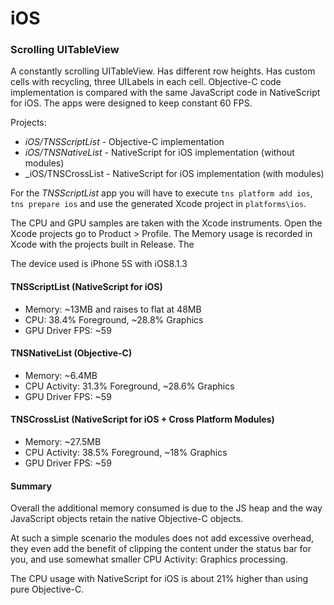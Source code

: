# iOS
### Scrolling UITableView
A constantly scrolling UITableView. Has different row heights. Has custom cells with recycling, three UILabels in each cell. Objective-C code implementation is compared with the same JavaScript code in NativeScript for iOS. The apps were designed to keep constant 60 FPS.

Projects:
 - _iOS/TNSScriptList_ - Objective-C implementation
 - _iOS/TNSNativeList_ - NativeScript for iOS implementation (without modules)
 - _iOS/TNSCrossList - NativeScript for iOS implementation (with modules)

For the _TNSScriptList_ app you will have to execute `tns platform add ios`, `tns prepare ios` and use the generated Xcode project in `platforms\ios`.

The CPU and GPU samples are taken with the Xcode instruments. Open the Xcode projects go to Product > Profile. The Memory usage is recorded in Xcode with the projects built in Release. The 

The device used is iPhone 5S with iOS8.1.3

#### TNSScriptList (NativeScript for iOS)
 - Memory: ~13MB and raises to flat at 48MB
 - CPU: 38.4% Foreground, ~28.8% Graphics
 - GPU Driver FPS: ~59

#### TNSNativeList (Objective-C)
 - Memory: ~6.4MB
 - CPU Activity: 31.3% Foreground, ~28.6% Graphics
 - GPU Driver FPS: ~59

#### TNSCrossList (NativeScript for iOS + Cross Platform Modules)
 - Memory: ~27.5MB
 - CPU Activity: 38.5% Foreground, ~18% Graphics
 - GPU Driver FPS: ~59
 
#### Summary

Overall the additional memory consumed is due to the JS heap and the way JavaScript objects retain the native Objective-C objects.

At such a simple scenario the modules does not add excessive overhead, they even add the benefit of clipping the content under the status bar for you, and use somewhat smaller CPU Activity: Graphics processing.

The CPU usage with NativeScript for iOS is about 21% higher than using pure Objective-C.

